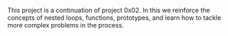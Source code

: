 This project is a continuation of project 0x02. In this we reinforce the
concepts of nested loops, functions, prototypes, and learn how to tackle
more complex problems in the process.
